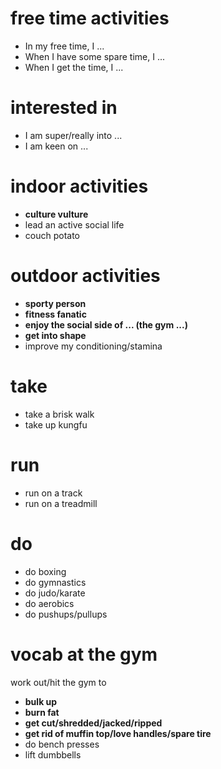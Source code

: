 # free time activities

- In my free time, I ...
- When I have some spare time, I ...
- When I get the time, I ...

# interested in 

- I am super/really into ...
- I am keen on ...

# indoor activities

- **culture vulture**
- lead an active social life
- couch potato

# outdoor activities

- **sporty person**
- **fitness fanatic**
- **enjoy the social side of ... (the gym ...)**
- **get into shape**
- improve my conditioning/stamina

# take

- take a brisk walk
- take up kungfu

# run

- run on a track
- run on a treadmill

# do

- do boxing
- do gymnastics
- do judo/karate
- do aerobics
- do pushups/pullups

# vocab at the gym

work out/hit the gym to
- **bulk up**
- **burn fat**
- **get cut/shredded/jacked/ripped**
- **get rid of muffin top/love handles/spare tire**
- do bench presses
- lift dumbbells
